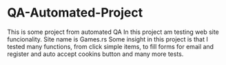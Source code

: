 # QA-Automated-Project
This is some project from automated QA
In this project am testing web site funcionality. Site name is Games.rs
Some insight in this project is that I tested many functions, from click simple items, to fill forms for email and register and auto accept cookins button and many more tests.
